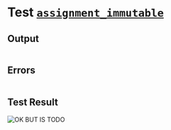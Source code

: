 # Test [`assignment_immutable`](../doc/structure/assignments.md#L24)

## Output

```,plain
```

## Errors

```,plain
```

## Test Result

![OK BUT IS TODO](../doc/structure/.test/assignment_immutable.png)
